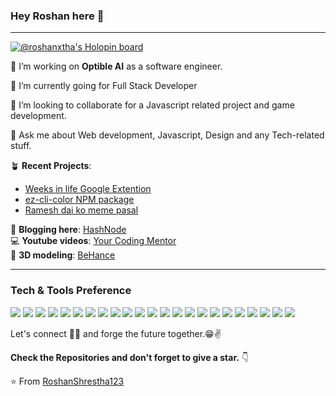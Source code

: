 ### Hey Roshan here 👋

---

[![@roshanxtha's Holopin board](https://holopin.io/api/user/board?user=roshanxtha)](https://holopin.io/@roshanxtha)


 🔭 I’m working on **Optible AI** as a software engineer.
 
 🌱 I’m currently going for Full Stack Developer

 
 👯 I’m looking to collaborate for a Javascript related project and game development.
 
 💬 Ask me about Web development, Javascript, Design and any Tech-related stuff.
 
 🪴 **Recent Projects**: <br>
 - [Weeks in life Google Extention](https://chrome.google.com/webstore/detail/weeks-in-a-life/fngphhgadjmeahcpdlndnipbbbadjlha/related?hl=en&authuser=0) <br>
 - [ez-cli-color NPM package](https://www.npmjs.com/package/ez-cli-color) <br>
 - [Ramesh dai ko meme pasal](https://meme.roshanstha.com/) <br>

📗 **Blogging here**: [HashNode](https://roshanbabuwa.hashnode.dev/) <br>
💻 **Youtube videos**: [Your Coding Mentor](https://www.youtube.com/channel/UC5YqRvaF_2eC30HuA3jbDrA) <br>
🎨 **3D modeling**: [BeHance](https://www.behance.net/roshanshrestha18)

---


### Tech & Tools Preference

<img src = "https://img.shields.io/badge/-HTML5-E34F26?style=flat&logo=html5&logoColor=white"> <img src = "https://img.shields.io/badge/-CSS3-1572B6?style=flat&logo=css3&logoColor=white">
<img src="https://img.shields.io/badge/PHP-777BB4?style=flat&logo=php&logoColor=white">
<img src="https://img.shields.io/badge/React_Native-20232A?style=flat&logo=react&logoColor=61DAFB">
<img src="https://img.shields.io/badge/Flutter-02569B?style=flat&logo=flutter&logoColor=white">
<img src="https://img.shields.io/badge/-Bootstrap-563D7C?style=flat&logo=bootstrap&logoColor=white">
<img src="https://img.shields.io/badge/-JavaScript-eed718?style=flat&logo=javascript&logoColor=ffffff">
<img src="https://img.shields.io/badge/-Sass-cc6699?style=flat&logo=sass&logoColor=ffffff">
<img src="https://img.shields.io/badge/-React-000000?style=flat&logo=react&logoColor=00c8ff">
<img src="https://img.shields.io/badge/-GraphQL-e535ab?style=flat&logo=graphql&logoColor=FFFFFF">
<img src="https://img.shields.io/badge/-MySQL-F29111?style=flat&logo=mysql&logoColor=FFFFFF">
<img src="https://img.shields.io/badge/-Express.js-787878?style=flat">
<img src="https://img.shields.io/badge/-Node.js-3C873A?style=flat&logo=Node.js&logoColor=white">
<img src="https://img.shields.io/badge/-Firebase-FFA611?style=flat&logo=firebase&logoColor=FFFFFF">
<img src="https://img.shields.io/badge/-Progressive Web Apps-5A0FC8?style=flat">
<img src="http://img.shields.io/badge/-Git-F1502F?style=flat&logo=git&logoColor=FFFFFF">
<img src="http://img.shields.io/badge/-Github-000000?style=flat&logo=github&logoColor=FFFFFF">
<img src="http://img.shields.io/badge/-VS%20Code-007ACC?style=flat&logo=visual%20studio%20code&logoColor=white">
<img src="http://img.shields.io/badge/-Heroku-430098?style=flat&logo=heroku&logoColor=white">
<img src="http://img.shields.io/badge/-AWS-black?style=flat&logo=amazonaws&logoColor=white">
<img src="http://img.shields.io/badge/-Figma-white?style=flat&logo=figma&logoColor=#EE501D">
<img src="http://img.shields.io/badge/-Typescript-black?style=flat&logo=typescript&logoColor=00c8ff">
<img src="https://img.shields.io/badge/Java-ED8B00?style=flat&logo=java&logoColor=white">


Let's connect 👨‍💻 and forge the future together.😁✌

**Check the Repositories and don't forget to give a star.** 👇

:star: From [RoshanShrestha123](https://github.com/RoshanShrestha123)
